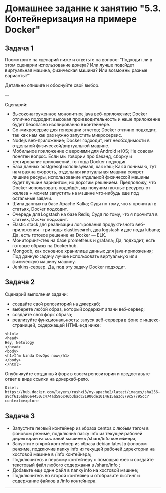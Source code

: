 # Домашнее задание к занятию "5.3. Контейнеризация на примере Docker"

## Задача 1 

Посмотрите на сценарий ниже и ответьте на вопрос:
"Подходит ли в этом сценарии использование докера? Или лучше подойдет виртуальная машина, физическая машина? Или возможны разные варианты?"

Детально опишите и обоснуйте свой выбор.

--

Сценарий:

- Высоконагруженное монолитное java веб-приложение; 
Docker отлично подходит: высокая производительность и наше приложение будет безопасно изолированно в контейнере.
- Go-микросервис для генерации отчетов;
Docker отлично подходит, так как нам как раз нужно запустить микросервис.
- Nodejs веб-приложение;
Docker подходит, нет необходимости в отдельной физической/виртуальной машине.
- Мобильное приложение c версиями для Android и iOS;
Не совсем понятен вопрос. Если мы говорим про бэкэнд, сборку и тестирование приложений, то тогда Docker подходит.
- База данных postgresql используемая, как кэш;
Как я понимаю, тут нам важна скорость, отдельная виртуальная машина сожрет лишние ресуры, использование отдельной физической машины будет лучшим вариантом, но дорогим решением. Предположу, что Docker использовать подойдёт, мы получим нужные ресурсы от железа + можем запустить на машине что-нибудь еще под остальные задачи.
- Шина данных на базе Apache Kafka;
Судя по тому, что я прочитал в статьях, Docker подходит.
- Очередь для Logstash на базе Redis;
Судя по тому, что я прочитал в статьях, Docker подходит.
- Elastic stack для реализации логирования продуктивного веб-приложения - три ноды elasticsearch, два logstash и две ноды kibana;
Да, есть готовое решение на Docker — ELK.
- Мониторинг-стек на базе prometheus и grafana;
Да, подходит, есть готовые образы на Dockerhub.
- Mongodb, как основное хранилище данных для java-приложения;
Под данную задачу лучше использовать виртуальную или физическую машину машину.
- Jenkins-сервер.
Да, под эту задачу Docker подходит.

## Задача 2 

Сценарий выполения задачи:

- создайте свой репозиторий на докерхаб; 
- выберете любой образ, который содержит апачи веб-сервер;
- создайте свой форк образа;
- реализуйте функциональность: 
запуск веб-сервера в фоне с индекс-страницей, содержащей HTML-код ниже: 
```
<html>
<head>
Hey, Netology
</head>
<body>
<h1>I’m kinda DevOps now</h1>
</body>
</html>
```
Опубликуйте созданный форк в своем репозитории и предоставьте ответ в виде ссылки на докерхаб-репо.

```
Ответ:
https://hub.docker.com/layers/rushx13/my-apache2/latest/images/sha256-a9cf615ab86e44505c474ad596c46b3badc81900de1014615aa3d279c57795cc?context=explore
```

## Задача 3 

- Запустите первый контейнер из образа centos c любым тэгом в фоновом режиме, подключив папку info из текущей рабочей директории на хостовой машине в /share/info контейнера;
- Запустите второй контейнер из образа debian:latest в фоновом режиме, подключив папку info из текущей рабочей директории на хостовой машине в /info контейнера;
- Подключитесь к первому контейнеру с помощью exec и создайте текстовый файл любого содержания в /share/info ;
- Добавьте еще один файл в папку info на хостовой машине;
- Подключитесь во второй контейнер и отобразите листинг и содержание файлов в /info контейнера.

---
